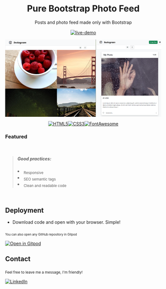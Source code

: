 <h1 align="center">Pure Bootstrap Photo Feed</h1>

<p align="center" >
  Posts and photo feed made only with Bootstrap
</p>
<p align="center" >
  <a href="  ">
    <img height="44px"  src="https://github.com/LuisAguadoVicaria/priv-readme-src/raw/main/proyect-images/LiveDEMObutton.png" alt="live-demo" align="center">
  </a>
</p>

<p align="center">
  <img src="https://github.com/LuisAguadoVicaria/LuisAguadoVicaria/raw/main/proyect-images/pure-bootstrap-photofeed.png" alt="front-image" align="center">
</p>

<div align="center">

[![HTML5](https://img.shields.io/badge/HTML5-E34F26?style=for-the-badge&logo=html5&logoColor=white)](https://github.com/alexandresanlim/Badges4-README.md-Profile)[![CSS3](https://img.shields.io/badge/CSS3-1572B6?style=for-the-badge&logo=css3&logoColor=white)]()[![FontAwesome](https://img.shields.io/badge/Font_Awesome-339AF0?style=for-the-badge&logo=fontawesome&logoColor=white)](https://fontawesome.com/)

</div>

### Featured

<br>

> <h5>Good practices:</h5>
>   <li><sub>Responsive</sub></li>
>   <li><sub>SEO semantic tags</sub></li>
>   <li><sub>Clean and readable code</sub></li>

<br>

## Deployment

- Download code and open with your browser. Simple!
 
<sub><sub>You can also open any GitHub repository in Gitpod</sub></sub> 
  
[![Open in Gitpod](https://gitpod.io/button/open-in-gitpod.svg)](https://gitpod.io/#https://github.com/LuisAguadoVicaria/pure-bootstrap-photofeed/)

## Contact

  <sub>Feel free to leave me a message, I'm friendly!</sub>
  
  [![LinkedIn](https://img.shields.io/badge/LinkedIn-0077B5?style=for-the-badge&logo=linkedin&logoColor=white)](https://www.linkedin.com/in/luis-aguado-vicar%C3%ADa-546b33241/)
